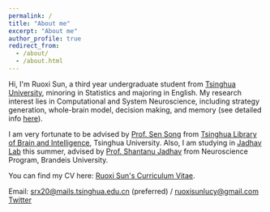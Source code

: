 ```yaml
---
permalink: /
title: "About me"
excerpt: "About me"
author_profile: true
redirect_from: 
  - /about/
  - /about.html
---
```


Hi, I'm Ruoxi Sun, a third year undergraduate student from [Tsinghua University](https://www.tsinghua.edu.cn/), minoring in Statistics and majoring in English. My research interest lies in Computational and System Neuroscience, including strategy generation, whole-brain model, decision making, and memory (see detailed info [here](../assets/Research_Interests.docx)).

I am very fortunate to be advised by [Prof. Sen Song](https://www.med.tsinghua.edu.cn/info/1356/1880.htm) from [Tsinghua Library of Brain and Intelligence](https://brain.tsinghua.edu.cn/index.htm), Tsinghua University. Also, I am studying in [Jadhav Lab](https://jadhavlab.com/) this summer, advised by [Prof. Shantanu Jadhav](https://XXX.pku.edu.cn/) from Neuroscience Program, Brandeis University.

You can find my CV here: [Ruoxi Sun's Curriculum Vitae](../assets/Curriculum_Vitae.docx).

Email: srx20@mails.tsinghua.edu.cn (preferred) / ruoxisunlucy@gmail.com  
[Twitter](https://twitter.com/Ruoxi_Sun_)
